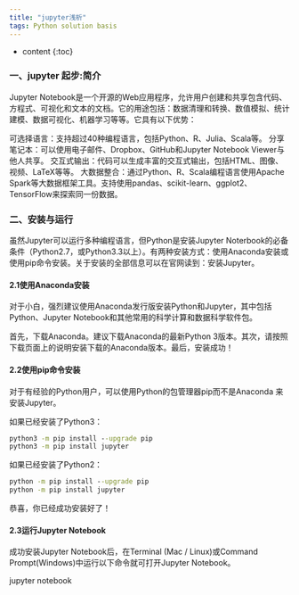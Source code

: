 ```yaml
---
title: "jupyter浅析"
tags: Python solution basis
---
```






* content
{:toc}






### 一、jupyter 起步:简介
Jupyter Notebook是一个开源的Web应用程序，允许用户创建和共享包含代码、方程式、可视化和文本的文档。它的用途包括：数据清理和转换、数值模拟、统计建模、数据可视化、机器学习等等。它具有以下优势：

可选择语言：支持超过40种编程语言，包括Python、R、Julia、Scala等。
分享笔记本：可以使用电子邮件、Dropbox、GitHub和Jupyter Notebook Viewer与他人共享。
交互式输出：代码可以生成丰富的交互式输出，包括HTML、图像、视频、LaTeX等等。
大数据整合：通过Python、R、Scala编程语言使用Apache Spark等大数据框架工具。支持使用pandas、scikit-learn、ggplot2、TensorFlow来探索同一份数据。

### 二、安装与运行
虽然Jupyter可以运行多种编程语言，但Python是安装Jupyter Noterbook的必备条件（Python2.7，或Python3.3以上）。有两种安装方式：使用Anaconda安装或使用pip命令安装。关于安装的全部信息可以在官网读到：安装Jupyter。

#### 2.1使用Anaconda安装

对于小白，强烈建议使用Anaconda发行版安装Python和Jupyter，其中包括Python、Jupyter Notebook和其他常用的科学计算和数据科学软件包。

首先，下载Anaconda。建议下载Anaconda的最新Python 3版本。其次，请按照下载页面上的说明安装下载的Anaconda版本。最后，安装成功！

#### 2.2使用pip命令安装

对于有经验的Python用户，可以使用Python的包管理器pip而不是Anaconda 来安装Jupyter。

如果已经安装了Python3：
```cmd
python3 -m pip install --upgrade pip
python3 -m pip install jupyter
```
如果已经安装了Python2：
```cmd
python -m pip install --upgrade pip
python -m pip install jupyter
```
恭喜，你已经成功安装好了！

#### 2.3运行Jupyter Notebook

成功安装Jupyter Notebook后，在Terminal (Mac / Linux)或Command Prompt(Windows)中运行以下命令就可打开Jupyter Notebook。

jupyter notebook 